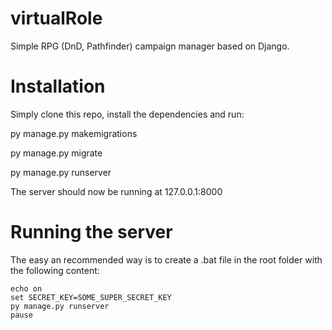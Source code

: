 # virtualRole

Simple RPG (DnD, Pathfinder) campaign manager based on Django.

# Installation

Simply clone this repo, install the dependencies and run:

py manage.py makemigrations

py manage.py migrate

py manage.py runserver

The server should now be running at 127.0.0.1:8000

# Running the server

The easy an recommended way is to create a .bat file in the root folder with the following content:

```
echo on
set SECRET_KEY=SOME_SUPER_SECRET_KEY
py manage.py runserver
pause
```

